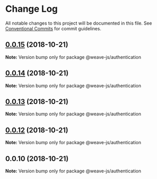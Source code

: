 # Change Log

All notable changes to this project will be documented in this file.
See [Conventional Commits](https://conventionalcommits.org) for commit guidelines.

## [0.0.15](https://github.com/fachw3rk/weave/compare/@weave-js/authentication@0.0.14...@weave-js/authentication@0.0.15) (2018-10-21)

**Note:** Version bump only for package @weave-js/authentication





## [0.0.14](https://github.com/fachw3rk/weave/compare/@weave-js/authentication@0.0.13...@weave-js/authentication@0.0.14) (2018-10-21)

**Note:** Version bump only for package @weave-js/authentication





## [0.0.13](https://github.com/fachw3rk/weave/compare/@weave-js/authentication@0.0.12...@weave-js/authentication@0.0.13) (2018-10-21)

**Note:** Version bump only for package @weave-js/authentication





## [0.0.12](https://github.com/fachw3rk/weave/compare/@weave-js/authentication@0.0.10...@weave-js/authentication@0.0.12) (2018-10-21)

**Note:** Version bump only for package @weave-js/authentication





<a name="0.0.10"></a>
## 0.0.10 (2018-10-21)

**Note:** Version bump only for package @weave-js/authentication
